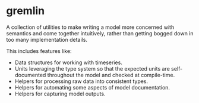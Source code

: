 # gremlin

A collection of utilities to make writing a model more concerned with semantics and come together intuitively, rather than getting bogged down in too many implementation details.

This includes features like:

- Data structures for working with timeseries.
- Units leveraging the type system so that the expected units are self-documented throughout the model and checked at compile-time.
- Helpers for processing raw data into consistent types.
- Helpers for automating some aspects of model documentation.
- Helpers for capturing model outputs.
